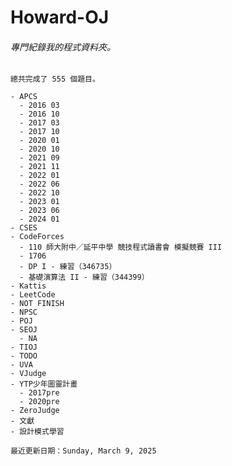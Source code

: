 
# Howard-OJ

###### 專門紀錄我的程式資料夾。

`總共完成了 555 個題目。`

``` 
- APCS
  - 2016 03
  - 2016 10
  - 2017 03
  - 2017 10
  - 2020 01
  - 2020 10
  - 2021 09
  - 2021 11
  - 2022 01
  - 2022 06
  - 2022 10
  - 2023 01
  - 2023 06
  - 2024 01
- CSES
- CodeForces
  - 110 師大附中／延平中學 競技程式讀書會 模擬競賽 III 
  - 1706
  - DP I - 練習（346735）
  - 基礎演算法 II - 練習（344399）
- Kattis
- LeetCode
- NOT FINISH
- NPSC
- POJ
- SEOJ
  - NA
- TIOJ
- TODO
- UVA
- VJudge
- YTP少年圖靈計畫
  - 2017pre
  - 2020pre
- ZeroJudge
- 文獻
- 設計模式學習

```
`最近更新日期：Sunday, March 9, 2025`

